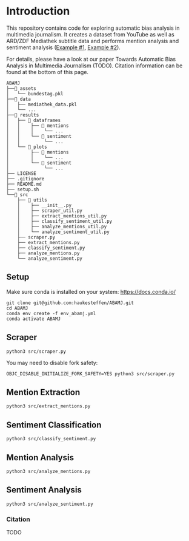 # Introduction

This repository contains code for exploring automatic bias analysis in multimedia journalism. It creates a dataset from YouTube as well as ARD/ZDF Mediathek subtitle data and performs mention analysis and sentiment analysis ([Example #1](results/plots/mentions/party_mentions_zeromean.pdf), [Example #2](results/plots/sentiment/party_negative_zeromean.pdf)).

For details, please have a look at our paper Towards Automatic Bias Analysis in Multimedia Journalism (TODO). Citation information can be found at the bottom of this page.

```
ABAMJ
├──📂 assets
│   └── bundestag.pkl
├──📂 data
│   ├── mediathek_data.pkl
│   └── ...
├──📂 results
│   ├── 📂 dataframes
│   │    ├── 📂 mentions
│   │    │    └── ...
│   │    └── 📂 sentiment
│   │         └── ...
│   └── 📂 plots
│        ├── 📂 mentions
│        │    └── ...
│        └── 📂 sentiment
│             └── ...
├── LICENSE
├── .gitignore
├── README.md
├── setup.sh
└──📂 src
    ├── 📂 utils
    │    ├── __init__.py
    │    ├── scraper_util.py
    │    ├── extract_mentions_util.py
    │    ├── classify_sentiment_util.py
    │    ├── analyze_mentions_util.py
    │    └── analyze_sentiment_util.py
    ├── scraper.py
    ├── extract_mentions.py
    ├── classify_sentiment.py
    ├── analyze_mentions.py
    └── analyze_sentiment.py
```

## Setup
Make sure conda is installed on your system:
https://docs.conda.io/

```shell
git clone git@github.com:haukesteffen/ABAMJ.git
cd ABAMJ
conda env create -f env_abamj.yml
conda activate ABAMJ
```

## Scraper
```shell
python3 src/scraper.py
```

You may need to disable fork safety:
```shell
OBJC_DISABLE_INITIALIZE_FORK_SAFETY=YES python3 src/scraper.py
```
## Mention Extraction
```shell
python3 src/extract_mentions.py
```

## Sentiment Classification
```shell
python3 src/classify_sentiment.py
```

## Mention Analysis
```shell
python3 src/analyze_mentions.py
```

## Sentiment Analysis 
```shell
python3 src/analyze_sentiment.py
```

### Citation

TODO
